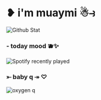 # ❥ i'm muaymi ☃︎⥽
![Github Stat](https://github-profile-summary-cards.vercel.app/api/cards/profile-details?username=wtyaumm&theme=dracula)
### - today mood 🫐✨
![Spotify recently played](https://spotify-recently-played-readme.vercel.app/api?user=313sr6lkk6kxw45ug6wnefn4hsd4&width=600&count=4)
### ⤜ baby q ↠ ♡
![oxygen q](./image/oxygenQ.GIF)